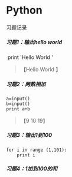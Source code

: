 # Python
习题记录

##### 习题1：输出hello world  
    print 'Hello World '   
>【Hello World 】

##### 习题2：两数相加
    a=input()   
    b=input()  
    print a+b   
>【9 10 19】 

##### 习题3：输出1到100
    for i in range (1,101):
        print i   

##### 习题4：1加到100的和 

